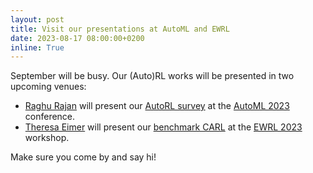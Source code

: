 ```yaml
---
layout: post
title: Visit our presentations at AutoML and EWRL
date: 2023-08-17 08:00:00+0200
inline: True
---
```


September will be busy. Our (Auto)RL works will be presented in two upcoming venues:
* [Raghu Rajan](https://twitter.com/RaghuSpaceRajan) will present our [AutoRL survey](https://jair.org/index.php/jair/article/view/13596) at the [AutoML 2023](https://2023.automl.cc/) conference.
* [Theresa Eimer](https://twitter.com/The_Eimer) will present our [benchmark CARL](https://openreview.net/forum?id=Y42xVBQusn) at the [EWRL 2023](https://ewrl.wordpress.com/ewrl16-2023) workshop.

Make sure you come by and say hi!